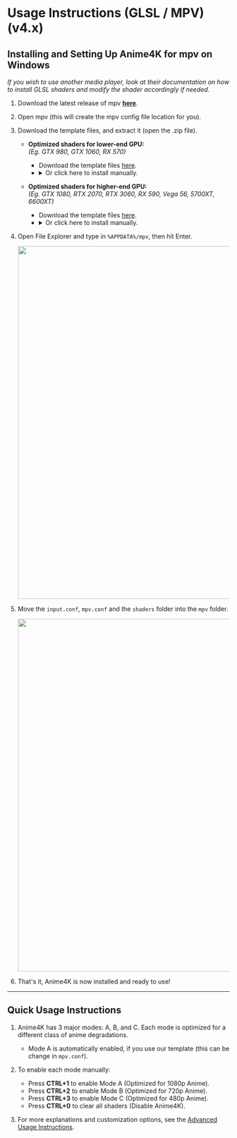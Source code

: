 # Usage Instructions (GLSL / MPV) (v4.x)

## Installing and Setting Up Anime4K for mpv on Windows
*If you wish to use another media player, look at their documentation on how to install GLSL shaders and modify the shader accordingly if needed.*

  1. Download the latest release of mpv [**here**](https://sourceforge.net/projects/mpv-player-windows/files/latest/download). 

  2. Open mpv (this will create the mpv config file location for you).

  3. Download the template files, and extract it (open the .zip file).
 
     - **Optimized shaders for lower-end GPU:**  
      *(Eg. GTX 980, GTX 1060, RX 570)*
        - Download the template files [here](https://github.com/Tama47/Anime4K/releases/download/v4.0.1/GLSL_Windows_Low-end.zip).
        - <details>
          <summary>Or click here to install manually.</summary>
          <ul>
            <li>Copy & Paste the code from <a href="Template/GLSL_Windows_Low-end/input.conf">input.conf</a> and <a href="Template/GLSL_Windows_Low-end/mpv.conf">mpv.conf</a> in your <code>input.conf</code> and <code>mpv.conf</code> file.</li>
            <li>Then download and extract the shaders from <a href="https://github.com/bloc97/Anime4K/releases">releases</a> and put them in the <code>shaders</code> folder.</li>
         </ul>
         </details>

     - **Optimized shaders for higher-end GPU:**  
      *(Eg. GTX 1080, RTX 2070, RTX 3060, RX 590, Vega 56, 5700XT, 6600XT)*
        - Download the template files [here](https://github.com/Tama47/Anime4K/releases/download/v4.0.1/GLSL_Windows_High-end.zip).
        - <details>
          <summary>Or click here to install manually.</summary>
          <ul>
            <li>Copy & Paste the code from <a href="Template/GLSL_Windows_High-end/input.conf">input.conf</a> and <a href="Template/GLSL_Windows_High-end/mpv.conf">mpv.conf</a> in your <code>input.conf</code> and <code>mpv.conf</code> file.</li>
            <li>Then download and extract the shaders from <a href="https://github.com/bloc97/Anime4K/releases">releases</a> and put them in the <code>shaders</code> folder.</li>
         </ul>
         </details>

  4. Open File Explorer and type in `%APPDATA%/mpv`, then hit Enter.
 
     <img width="800" src="Screenshots/Windows/mpv/location.png">

  5. Move the `input.conf`, `mpv.conf` and the `shaders` folder into the `mpv` folder.

     <img width="800" src="Screenshots/Windows/mpv/config.png">
     
  6. That's it, Anime4K is now installed and ready to use!

____    
## Quick Usage Instructions

1. Anime4K has 3 major modes: A, B, and C. Each mode is optimized for a different class of anime degradations.
    - Mode A is automatically enabled, if you use our template (this can be change in `mpv.conf`).

2. To enable each mode manually:
    - Press **CTRL+1** to enable Mode A (Optimized for 1080p Anime).
    - Press **CTRL+2** to enable Mode B (Optimized for 720p Anime).
    - Press **CTRL+3** to enable Mode C (Optimized for 480p Anime).
    - Press **CTRL+0** to clear all shaders (Disable Anime4K).
    
3. For more explanations and customization options, see the [Advanced Usage Instructions](GLSL_Instructions_Advanced.md#advanced-usage-instructions-glsl--mpv-v4x).